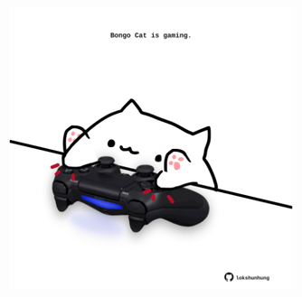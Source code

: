 <!-- built at 16/02/2025, 14:00:45 UTC -->
<p align="center">
  <img width="500" height="500" src="./ReadmeImage.svg">
</p>
